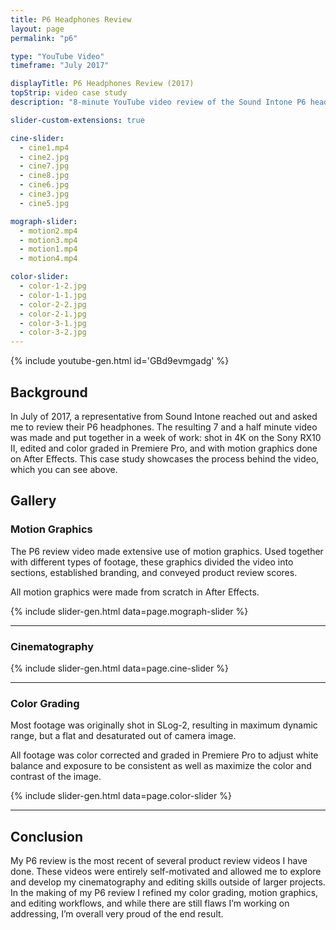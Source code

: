 ```yaml
---
title: P6 Headphones Review
layout: page
permalink: "p6"

type: "YouTube Video"
timeframe: "July 2017"

displayTitle: P6 Headphones Review (2017)
topStrip: video case study
description: "8-minute YouTube video review of the Sound Intone P6 headphones."

slider-custom-extensions: true

cine-slider:
  - cine1.mp4
  - cine2.jpg
  - cine7.jpg
  - cine8.jpg
  - cine6.jpg
  - cine3.jpg
  - cine5.jpg

mograph-slider:
  - motion2.mp4
  - motion3.mp4
  - motion1.mp4
  - motion4.mp4

color-slider:
  - color-1-2.jpg
  - color-1-1.jpg
  - color-2-2.jpg
  - color-2-1.jpg
  - color-3-1.jpg
  - color-3-2.jpg
---
```


{% include youtube-gen.html id='GBd9evmgadg' %}

## Background

In July of 2017, a representative from Sound Intone reached out and asked me to
review their P6 headphones. The resulting 7 and a half minute video was made and
put together in a week of work: shot in 4K on the Sony RX10 II, edited and color
graded in Premiere Pro, and with motion graphics done on After Effects. This
case study showcases the process behind the video, which you can see above.

## Gallery

### Motion Graphics

The P6 review video made extensive use of motion graphics. Used together with
different types of footage, these graphics divided the video into sections,
established branding, and conveyed product review scores.

All motion graphics were made from scratch in After Effects.

{% include slider-gen.html data=page.mograph-slider %}

*****

### Cinematography

{% include slider-gen.html data=page.cine-slider %}

*****

### Color Grading

Most footage was originally shot in SLog-2, resulting in maximum dynamic range,
but a flat and desaturated out of camera image.

All footage was color corrected and graded in Premiere Pro to adjust white
balance and exposure to be consistent as well as maximize the color and contrast
of the image.

{% include slider-gen.html data=page.color-slider %}

*****

## Conclusion

My P6 review is the most recent of several product review videos I have done.
These videos were entirely self-motivated and allowed me to explore and develop
my cinematography and editing skills outside of larger projects. In the making
of my P6 review I refined my color grading, motion graphics, and editing
workflows, and while there are still flaws I’m working on addressing, I’m
overall very proud of the end result.
